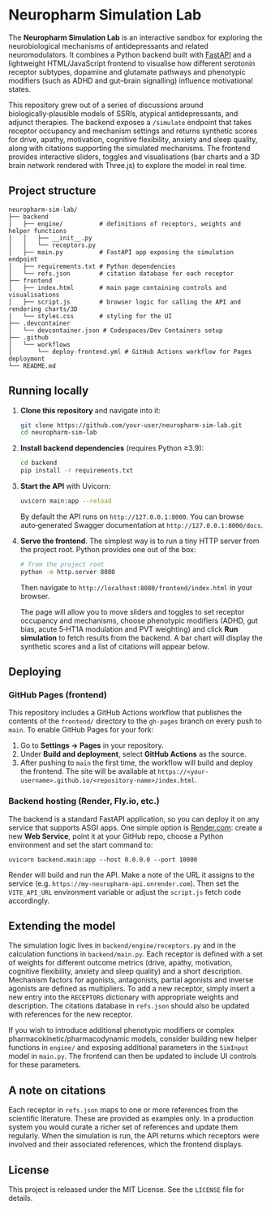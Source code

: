 # Neuropharm Simulation Lab

The **Neuropharm Simulation Lab** is an interactive sandbox for exploring the
neurobiological mechanisms of antidepressants and related neuromodulators.
It combines a Python backend built with [FastAPI](https://fastapi.tiangolo.com/)
and a lightweight HTML/JavaScript frontend to visualise how different
serotonin receptor subtypes, dopamine and glutamate pathways and phenotypic
modifiers (such as ADHD and gut–brain signalling) influence motivational
states.

This repository grew out of a series of discussions around
biologically‑plausible models of SSRIs, atypical antidepressants, and
adjunct therapies.  The backend exposes a `/simulate` endpoint that
takes receptor occupancy and mechanism settings and returns synthetic
scores for drive, apathy, motivation, cognitive flexibility, anxiety
and sleep quality, along with citations supporting the simulated
mechanisms.  The frontend provides interactive sliders, toggles and
visualisations (bar charts and a 3D brain network rendered with
Three.js) to explore the model in real time.

## Project structure

```
neuropharm-sim-lab/
├── backend
│   ├── engine/          # definitions of receptors, weights and helper functions
│   │   ├── __init__.py
│   │   └── receptors.py
│   ├── main.py          # FastAPI app exposing the simulation endpoint
│   ├── requirements.txt # Python dependencies
│   └── refs.json        # citation database for each receptor
├── frontend
│   ├── index.html       # main page containing controls and visualisations
│   ├── script.js        # browser logic for calling the API and rendering charts/3D
│   └── styles.css       # styling for the UI
├── .devcontainer
│   └── devcontainer.json # Codespaces/Dev Containers setup
├── .github
│   └── workflows
│       └── deploy-frontend.yml # GitHub Actions workflow for Pages deployment
└── README.md
```

## Running locally

1. **Clone this repository** and navigate into it:

   ```bash
   git clone https://github.com/your-user/neuropharm-sim-lab.git
   cd neuropharm-sim-lab
   ```

2. **Install backend dependencies** (requires Python ≥3.9):

   ```bash
   cd backend
   pip install -r requirements.txt
   ```

3. **Start the API** with Uvicorn:

   ```bash
   uvicorn main:app --reload
   ```

   By default the API runs on `http://127.0.0.1:8000`.  You can browse
   auto‑generated Swagger documentation at `http://127.0.0.1:8000/docs`.

4. **Serve the frontend**.  The simplest way is to run a tiny HTTP server
   from the project root.  Python provides one out of the box:

   ```bash
   # from the project root
   python -m http.server 8080
   ```

   Then navigate to `http://localhost:8080/frontend/index.html` in your browser.

   The page will allow you to move sliders and toggles to set receptor
   occupancy and mechanisms, choose phenotypic modifiers (ADHD, gut
   bias, acute 5‑HT1A modulation and PVT weighting) and click **Run
   simulation** to fetch results from the backend.  A bar chart will
   display the synthetic scores and a list of citations will appear below.

## Deploying

### GitHub Pages (frontend)

This repository includes a GitHub Actions workflow that publishes the
contents of the `frontend/` directory to the `gh-pages` branch on every push to
`main`.  To enable GitHub Pages for your fork:

1. Go to **Settings → Pages** in your repository.
2. Under **Build and deployment**, select **GitHub Actions** as the
   source.
3. After pushing to `main` the first time, the workflow will build and
   deploy the frontend.  The site will be available at
   `https://<your-username>.github.io/<repository-name>/index.html`.

### Backend hosting (Render, Fly.io, etc.)

The backend is a standard FastAPI application, so you can deploy it on
any service that supports ASGI apps.  One simple option is
[Render.com](https://render.com/): create a new **Web Service**, point
it at your GitHub repo, choose a Python environment and set the start
command to:

```
uvicorn backend.main:app --host 0.0.0.0 --port 10000
```

Render will build and run the API.  Make a note of the URL it assigns
to the service (e.g. `https://my-neuropharm-api.onrender.com`).  Then
set the `VITE_API_URL` environment variable or adjust the `script.js`
fetch code accordingly.

## Extending the model

The simulation logic lives in `backend/engine/receptors.py` and in the
calculation functions in `backend/main.py`.  Each receptor is defined
with a set of weights for different outcome metrics (drive, apathy,
motivation, cognitive flexibility, anxiety and sleep quality) and a
short description.  Mechanism factors for agonists, antagonists,
partial agonists and inverse agonists are defined as multipliers.  To
add a new receptor, simply insert a new entry into the `RECEPTORS`
dictionary with appropriate weights and description.  The citations
database in `refs.json` should also be updated with references for the
new receptor.

If you wish to introduce additional phenotypic modifiers or complex
pharmacokinetic/pharmacodynamic models, consider building new helper
functions in `engine/` and exposing additional parameters in the
`SimInput` model in `main.py`.  The frontend can then be updated to
include UI controls for these parameters.

## A note on citations

Each receptor in `refs.json` maps to one or more references from the
scientific literature.  These are provided as examples only.  In a
production system you would curate a richer set of references and
update them regularly.  When the simulation is run, the API returns
which receptors were involved and their associated references, which
the frontend displays.

## License

This project is released under the MIT License.  See the `LICENSE`
file for details.
